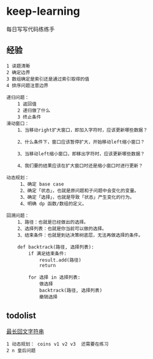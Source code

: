 # keep-learning
每日写写代码练练手

## 经验 
```
1 读题清晰
2 确定边界
3 数组确定是索引还是通过索引取得的值
4 排序问题注意边界

递归问题：
    1 返回值
    2 递归做了什么
    3 终止条件
滑动窗口：
    1、当移动right扩大窗口，即加入字符时，应该更新哪些数据？
    
    2、什么条件下，窗口应该暂停扩大，开始移动left缩小窗口？
    
    3、当移动left缩小窗口，即移出字符时，应该更新哪些数据？
    
    4、我们要的结果应该在扩大窗口时还是缩小窗口时进行更新？

动态规划：
     1、确定 base case
     2、确定「状态」，也就是原问题和子问题中会变化的变量。
     3、确定「选择」，也就是导致「状态」产生变化的行为。
     4、明确 dp 函数/数组的定义。

回溯问题：
    1、路径：也就是已经做出的选择。
    2、选择列表：也就是你当前可以做的选择。
    3、结束条件：也就是到达决策树底层，无法再做选择的条件。

    def backtrack(路径, 选择列表):
        if 满足结束条件:
            result.add(路径)
            return
    
        for 选择 in 选择列表:
            做选择
            backtrack(路径, 选择列表)
            撤销选择

```

## todolist
[最长回文字符串](https://leetcode-cn.com/problems/longest-palindromic-substring/solution/zui-chang-hui-wen-zi-chuan-by-leetcode-solution/)

```
1 动态规划： coins v1 v2 v3  还需要在练习
2 n 皇后问题
```
